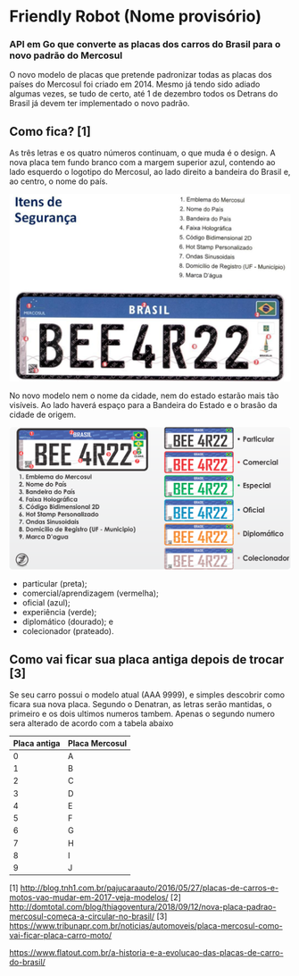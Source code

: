 # Friendly Robot (Nome provisório)
### API em Go que converte as placas dos carros do Brasil para o novo padrão do Mercosul

O novo modelo de placas que pretende padronizar todas as placas dos países do Mercosul foi criado em 2014. 
Mesmo já tendo sido adiado algumas vezes, se tudo de certo, até 1 de dezembro todos os Detrans do Brasil já devem ter implementado o novo padrão. 

## Como fica? [1]

As três letras e os quatro números continuam, o que muda é o design. A nova placa tem fundo branco com a margem superior azul, contendo ao lado esquerdo o logotipo do Mercosul, ao lado direito a bandeira do Brasil e, ao centro, o nome do país.

![Placa 001](/img/placa-nova-001.jpg)

No novo modelo nem o nome da cidade, nem do estado estarão mais tão visíveis. Ao lado haverá espaço para a Bandeira do Estado e o brasão da cidade de origem.

![Placa 002](/img/placas-002.png)

- particular (preta);
- comercial/aprendizagem (vermelha);
- oficial (azul);
- experiência (verde);
- diplomático (dourado); e 
- colecionador (prateado).

## Como vai ficar sua placa antiga depois de trocar [3]

Se seu carro possui o modelo atual (AAA 9999), e simples descobrir como ficara sua nova placa. 
Segundo o Denatran, as letras serão mantidas, o primeiro e os dois ultimos numeros tambem. 
Apenas o segundo numero sera alterado de acordo com a tabela abaixo 

| Placa antiga | Placa Mercosul |
|---|---|
| 0 |	A |
| 1 |	B |
| 2 |	C |
| 3 |	D |
| 4 |	E |
| 5 |	F |
| 6 |	G |
| 7 |	H |
| 8 |	I |
| 9 |	J |



[1] http://blog.tnh1.com.br/pajucaraauto/2016/05/27/placas-de-carros-e-motos-vao-mudar-em-2017-veja-modelos/
[2] http://domtotal.com/blog/thiagoventura/2018/09/12/nova-placa-padrao-mercosul-comeca-a-circular-no-brasil/
[3] https://www.tribunapr.com.br/noticias/automoveis/placa-mercosul-como-vai-ficar-placa-carro-moto/

https://www.flatout.com.br/a-historia-e-a-evolucao-das-placas-de-carro-do-brasil/
